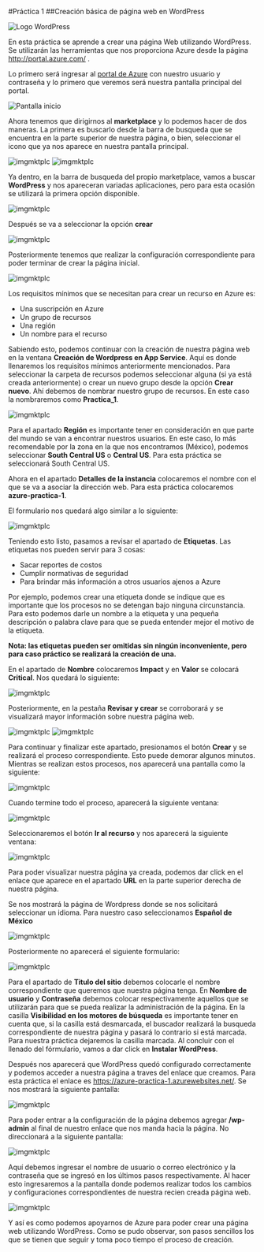 #Práctica 1
##Creación básica de página web en WordPress

![Logo WordPress](https://github.com/AngelAlbertoCT/Creaci-n-b-sica-de-p-gina-web-en-WordPress/blob/main/Imagenes/Imagen1.png)

En esta práctica se aprende a crear una página Web utilizando WordPress. Se utilizarán las herramientas que nos proporciona Azure desde la página http://portal.azure.com/ .

Lo primero será ingresar al [portal de Azure](http://portal.azure.com/) con nuestro usuario y contraseña y lo primero que veremos será nuestra pantalla principal del portal. 

![Pantalla inicio](Imagenes\Imagen1.png)

Ahora tenemos que dirigirnos al **marketplace** y lo podemos hacer de dos maneras. La primera es buscarlo desde la barra de busqueda que se encuentra en la parte superior de nuestra página, o bien, seleccionar el icono que ya nos aparece en nuestra pantalla principal. 

![imgmktplc](Imagenes\Imagen2.png)
![imgmktplc](Imagenes\Imagen3.png)

Ya dentro, en la barra de busqueda del propio marketplace, vamos a buscar **WordPress** y nos apareceran variadas aplicaciones, pero para esta ocasión se utilizará la primera opción disponible.

![imgmktplc](Imagenes\Imagen4.png)

Después se va a seleccionar la opción **crear**

![imgmktplc](Imagenes\Imagen5.png)

Posteriormente tenemos que realizar la configuración correspondiente para poder terminar de crear la página inicial.

![imgmktplc](Imagenes\Imagen6.png)

Los requisitos mínimos que se necesitan para crear un recurso en Azure es:
* Una suscripción en Azure
* Un grupo de recursos
* Una región
* Un nombre para el recurso 

Sabiendo esto, podemos continuar con la creación de nuestra página web en la ventana **Creación de Wordpress en App Service**. Aquí es donde llenaremos los requisitos mínimos anteriormente mencionados. Para seleccionar la carpeta de recursos podemos seleccionar alguna (si ya está creada anteriormente) o crear un nuevo grupo desde la opción **Crear nuevo**. Ahí debemos de nombrar nuestro grupo de recursos. En este caso la nombraremos como **Practica_1**.

![imgmktplc](Imagenes\Imagen7.png)

Para el apartado **Región** es importante tener en consideración en que parte del mundo se van a encontrar nuestros usuarios. En este caso, lo más recomendable por la zona en la que nos encontramos (México), podemos seleccionar **South Central US** o **Central US**. Para esta práctica se seleccionará South Central US. 

Ahora en el apartado **Detalles de la instancia** colocaremos el nombre con el que se va a asociar la dirección web. Para esta práctica colocaremos **azure-practica-1**.

El formulario nos quedará algo similar a lo siguiente:

![imgmktplc](Imagenes\Imagen8.png)

Teniendo esto listo, pasamos a revisar el apartado de **Etiquetas**. Las etiquetas nos pueden servir para 3 cosas:
* Sacar reportes de costos
* Cumplir normativas de seguridad
* Para brindar más información a otros usuarios ajenos a Azure

Por ejemplo, podemos crear una etiqueta donde se indique que es importante que los procesos no se detengan bajo ninguna circunstancia. Para esto podemos darle un nombre a la etiqueta y una pequeña descripción o palabra clave para que se pueda entender mejor el motivo de la etiqueta. 

**Nota: las etiquetas pueden ser omitidas sin ningún inconveniente, pero para caso práctico se realizará la creación de una.**

En el apartado de **Nombre** colocaremos **Impact** y en **Valor** se colocará **Critical**. Nos quedará lo siguiente:

![imgmktplc](Imagenes\Imagen9.png)

Posteriormente, en la pestaña **Revisar y crear** se corroborará y se visualizará mayor información sobre nuestra página web. 

![imgmktplc](Imagenes\Imagen10.png)
![imgmktplc](Imagenes\Imagen11.png)

Para continuar y finalizar este apartado, presionamos el botón **Crear** y se realizará el proceso correspondiente. Esto puede demorar algunos minutos. Mientras se realizan estos procesos, nos aparecerá una pantalla como la siguiente:

![imgmktplc](Imagenes\Imagen12.png)

Cuando termine todo el proceso, aparecerá la siguiente ventana:

![imgmktplc](Imagenes\Imagen13.png)

Seleccionaremos el botón **Ir al recurso** y nos aparecerá la siguiente ventana:

![imgmktplc](Imagenes\Imagen14.png)

Para poder visualizar nuestra página ya creada, podemos dar click en el enlace que aparece en el apartado **URL** en la parte superior derecha de nuestra página.

Se nos mostrará la página de Wordpress donde se nos solicitará seleccionar un idioma. Para nuestro caso seleccionamos **Español de México**

![imgmktplc](Imagenes\Imagen15.png)

Posteriormente no aparecerá el siguiente formulario:

![imgmktplc](Imagenes\Imagen16.png)

Para el apartado de **Titulo del sitio** debemos colocarle el nombre correspondiente que queremos que nuestra página tenga.
En **Nombre de usuario** y **Contraseña** debemos colocar respectivamente aquellos que se utilizarán para que se pueda realizar la administración de la página. 
En la casilla **Visibilidad en los motores de búsqueda** es importante tener en cuenta que, si la casilla está desmarcada, el buscador realizará la busqueda correspondiente de nuestra página y pasará lo contrario si está marcada. Para nuestra práctica dejaremos la casilla marcada. Al concluir con el llenado del fórmulario, vamos a dar click en **Instalar WordPress**. 

Después nos aparecerá que WordPress quedó configurado correctamente y podemos acceder a nuestra página a traves del enlace que creamos. Para esta práctica el enlace es https://azure-practica-1.azurewebsites.net/. Se nos mostrará la siguiente pantalla:

![imgmktplc](Imagenes\Imagen17.png)

Para poder entrar a la configuración de la página debemos agregar **/wp-admin** al final de nuestro enlace que nos manda hacia la página. No direccionará a la siguiente pantalla:

![imgmktplc](Imagenes\Imagen18.png)

Aquí debemos ingresar el nombre de usuario o correo electrónico y la contraseña que se ingresó en los últimos pasos respectivamente. Al hacer esto ingresaremos a la pantalla donde podemos realizar todos los cambios y configuraciones correspondientes de nuestra recien creada página web. 

![imgmktplc](Imagenes\Imagen19.png)

Y así es como podemos apoyarnos de Azure para poder crear una página web utilizando WordPress. Como se pudo observar, son pasos sencillos los que se tienen que seguir y toma poco tiempo el proceso de creación.

